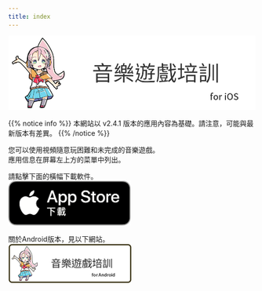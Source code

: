 ```yaml
---
title: index
---
```


![top banner](top_banner.zh-tw.png)

{{% notice info %}}
本網站以 v2.4.1 版本的應用內容為基礎。請注意，可能與最新版本有差異。
{{% /notice %}}

您可以使用視頻隨意玩困難和未完成的音樂遊戲。<br>應用信息在屏幕左上方的菜單中列出。

請點擊下面的橫幅下載軟件。<br>
[![App store link](img_appstore_banner.zh-tw.png#imgleft)](https://apps.apple.com/tw/app/id1088874473)
<div class="clear clear_box"></div>

關於Android版本，見以下網站。<br>
[![Site link](img_banner_android.zh-tw.png#imgleft)](https://hyoromo.github.io/sound-game-training-android/zh-tw/)
<div class="clear clear_box"></div>